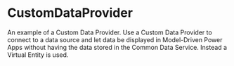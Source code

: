 # CustomDataProvider
An example of a Custom Data Provider. Use a Custom Data Provider to connect to a data source and let data be displayed in Model-Driven Power Apps without having the data stored in the Common Data Service. Instead a Virtual Entity is used.
